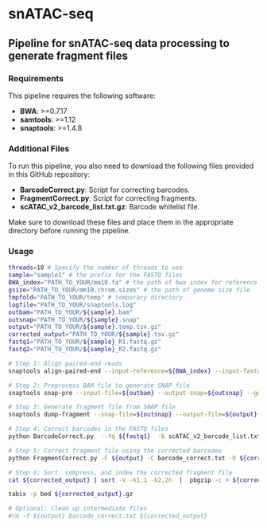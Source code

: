 # snATAC-seq
## Pipeline for snATAC-seq data processing to generate fragment files
### Requirements

This pipeline requires the following software:

- **BWA**: >=0.7.17
- **samtools**: >=1.12
- **snaptools**: >=1.4.8

### Additional Files

To run this pipeline, you also need to download the following files provided in this GitHub repository:

- **BarcodeCorrect.py**: Script for correcting barcodes.
- **FragmentCorrect.py**: Script for correcting fragments.
- **scATAC_v2_barcode_list.txt.gz**: Barcode whitelist file.

Make sure to download these files and place them in the appropriate directory before running the pipeline.

### Usage

```bash
threads=10 # Specify the number of threads to use
sample="sample1" # the prefix for the FASTQ files
BWA_index="PATH_TO_YOUR/mm10.fa" # the path of bwa index for reference genome
gsize="PATH_TO_YOUR/mm10.chrom.sizes" # the path of genome size file
tmpfold="PATH_TO_YOUR/temp" # temporary directory
logfile="PATH_TO_YOUR/snaptools.log"
outbam="PATH_TO_YOUR/${sample}.bam"
outsnap="PATH_TO_YOUR/${sample}.snap"
output="PATH_TO_YOUR/${sample}.temp.tsv.gz"
corrected_output="PATH_TO_YOUR/${sample}.tsv.gz"
fastq1="PATH_TO_YOUR/${sample}_R1.fastq.gz"
fastq2="PATH_TO_YOUR/${sample}_R2.fastq.gz"

# Step 1: Align paired-end reads
snaptools align-paired-end --input-reference=${BWA_index} --input-fastq1=${fastq1} --input-fastq2=${fastq2} --output-bam=${outbam} --aligner=bwa --read-fastq-command=zcat --min-cov=0 --num-threads=${threads} --if-sort=True --tmp-folder=${tmpfold} --overwrite=TRUE

# Step 2: Preprocess BAM file to generate SNAP file
snaptools snap-pre --input-file=${outbam} --output-snap=${outsnap} --genome-name=mm10 --genome-size=${gsize} --min-mapq=10 --min-flen=0 --keep-chrm=TRUE --keep-single=False --keep-secondary=False --overwrite=True --max-num=10000000 --verbose=False

# Step 3: Generate fragment file from SNAP file
snaptools dump-fragment --snap-file=${outsnap} --output-file=${output} --buffer-size=10000 --tmp-folder=${tmpfold} &> ${logfile}

# Step 4: Correct barcodes in the FASTQ files
python BarcodeCorrect.py  --fq ${fastq1}  -b scATAC_v2_barcode_list.txt.gz -O barcode_correct.txt

# Step 5: Correct fragment file using the corrected barcodes
python FragmentCorrect.py -F ${output} -C barcode_correct.txt -O ${corrected_output}

# Step 6: Sort, compress, and index the corrected fragment file
cat ${corrected_output} | sort -V -k1,1 -k2,2n  |  pbgzip -c > ${corrected_output}.gz

tabix -p bed ${corrected_output}.gz

# Optional: Clean up intermediate files
#rm -f ${output} barcode_correct.txt ${corrected_output} 
